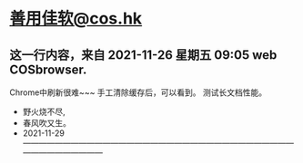 # 善用佳软@cos.hk

## 这一行内容，来自 2021-11-26 星期五 09:05 web COSbrowser.
Chrome中刷新很难~~~
手工清除缓存后，可以看到。
测试长文档性能。

- 野火烧不尽,
- 春风吹又生。
- 2021-11-29
————————————————————————————————————————————
